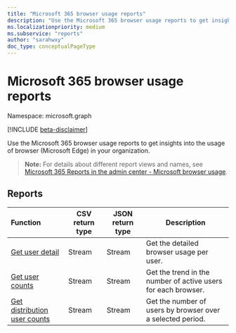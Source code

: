 ```yaml
---
title: "Microsoft 365 browser usage reports"
description: "Use the Microsoft 365 browser usage reports to get insights into the usage of browser (Microsoft Edge) in your organization."
ms.localizationpriority: medium
ms.subservice: "reports"
author: "sarahwxy"
doc_type: conceptualPageType
---
```


# Microsoft 365 browser usage reports

Namespace: microsoft.graph

[!INCLUDE [beta-disclaimer](../../includes/beta-disclaimer.md)]

Use the Microsoft 365 browser usage reports to get insights into the usage of browser (Microsoft Edge) in your organization.

> **Note:** For details about different report views and names, see [Microsoft 365 Reports in the admin center - Microsoft browser usage](/microsoft-365/admin/activity-reports/browser-usage-report).

## Reports

| Function                                 | CSV return type | JSON return type                         | Description                              |
| :--------------------------------------- | --------------- | ---------------------------------------- | ---------------------------------------- |
| [Get user detail](../api/reportroot-getbrowseruserdetail.md ) | Stream          | Stream | Get the detailed browser usage per user.  |
| [Get user counts](../api/reportroot-getbrowserusercounts.md ) | Stream          | Stream |Get the trend in the number of active users for each browser. |
| [Get distribution user counts](../api/reportroot-getbrowserdistributionusercounts.md) | Stream          | Stream | Get the number of users by browser over a selected period. |
